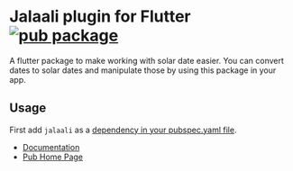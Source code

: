 # Jalaali plugin for Flutter [![pub package](https://img.shields.io/badge/pub-v0.2.0-blue.svg)](https://github.com/mrdimaan/flutter_jalaali)

A flutter package to make working with solar date easier. You can convert dates to solar dates and manipulate those by using this package in your app.

## Usage
First add `jalaali` as a [dependency in your pubspec.yaml file](https://flutter.io/platform-plugins/).
- [Documentation](https://mrdimaan.github.io/flutter_jalaali/)
- [Pub Home Page](https://pub.dartlang.org/packages/jalaali/)